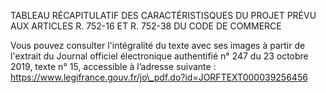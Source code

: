 TABLEAU RÉCAPITULATIF DES CARACTÉRISTISQUES DU PROJET PRÉVU AUX ARTICLES R. 752-16 ET R. 752-38 DU CODE DE COMMERCE


Vous pouvez consulter l'intégralité du texte avec ses images à partir de l'extrait du Journal officiel électronique authentifié n° 247 du 23 octobre 2019, texte n° 15, accessible à l’adresse suivante : https://www.legifrance.gouv.fr/jo\_pdf.do?id=JORFTEXT000039256456


